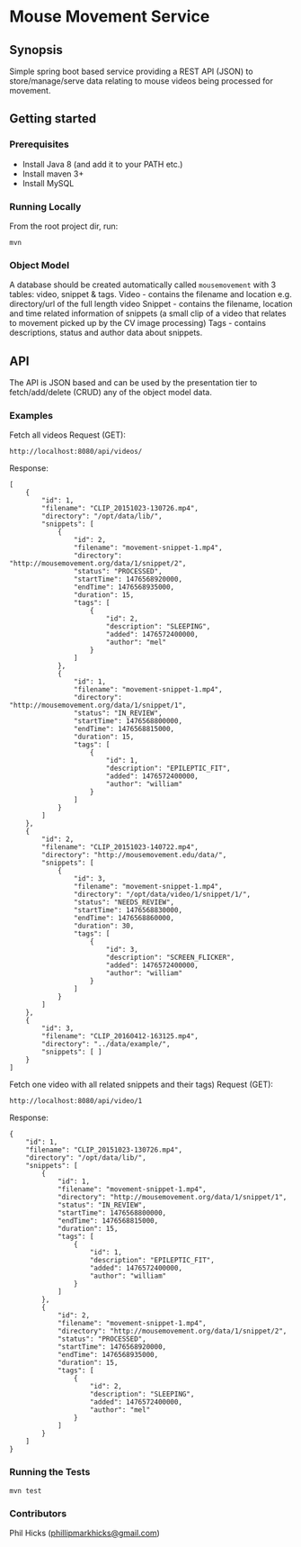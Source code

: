 # Mouse Movement Service

## Synopsis

Simple spring boot based service providing a REST API (JSON) to store/manage/serve data relating to mouse videos being processed for movement.

## Getting started

### Prerequisites

- Install Java 8 (and add it to your PATH etc.)
- Install maven 3+
- Install MySQL

### Running Locally

From the root project dir, run:

```
mvn
```

### Object Model

A database should be created automatically called `mousemovement` with 3 tables: video, snippet & tags.
Video - contains the filename and location e.g. directory/url of the full length video
Snippet - contains the filename, location and time related information of snippets (a small clip of a video that relates to movement picked up by the CV image processing)
Tags - contains descriptions, status and author data about snippets.

## API

The API is JSON based and can be used by the presentation tier to fetch/add/delete (CRUD) any of the object model data.

### Examples

Fetch all videos
Request (GET):
```
http://localhost:8080/api/videos/
```
Response:
```
[
    {
        "id": 1,
        "filename": "CLIP_20151023-130726.mp4",
        "directory": "/opt/data/lib/",
        "snippets": [
            {
                "id": 2,
                "filename": "movement-snippet-1.mp4",
                "directory": "http://mousemovement.org/data/1/snippet/2",
                "status": "PROCESSED",
                "startTime": 1476568920000,
                "endTime": 1476568935000,
                "duration": 15,
                "tags": [
                    {
                        "id": 2,
                        "description": "SLEEPING",
                        "added": 1476572400000,
                        "author": "mel"
                    }
                ]
            },
            {
                "id": 1,
                "filename": "movement-snippet-1.mp4",
                "directory": "http://mousemovement.org/data/1/snippet/1",
                "status": "IN_REVIEW",
                "startTime": 1476568800000,
                "endTime": 1476568815000,
                "duration": 15,
                "tags": [
                    {
                        "id": 1,
                        "description": "EPILEPTIC_FIT",
                        "added": 1476572400000,
                        "author": "william"
                    }
                ]
            }
        ]
    },
    {
        "id": 2,
        "filename": "CLIP_20151023-140722.mp4",
        "directory": "http://mousemovement.edu/data/",
        "snippets": [
            {
                "id": 3,
                "filename": "movement-snippet-1.mp4",
                "directory": "/opt/data/video/1/snippet/1/",
                "status": "NEEDS_REVIEW",
                "startTime": 1476568830000,
                "endTime": 1476568860000,
                "duration": 30,
                "tags": [
                    {
                        "id": 3,
                        "description": "SCREEN_FLICKER",
                        "added": 1476572400000,
                        "author": "william"
                    }
                ]
            }
        ]
    },
    {
        "id": 3,
        "filename": "CLIP_20160412-163125.mp4",
        "directory": "../data/example/",
        "snippets": [ ]
    }
]
```

Fetch one video with all related snippets and their tags)
Request (GET):
```
http://localhost:8080/api/video/1
```
Response:
```
{
    "id": 1,
    "filename": "CLIP_20151023-130726.mp4",
    "directory": "/opt/data/lib/",
    "snippets": [
        {
            "id": 1,
            "filename": "movement-snippet-1.mp4",
            "directory": "http://mousemovement.org/data/1/snippet/1",
            "status": "IN_REVIEW",
            "startTime": 1476568800000,
            "endTime": 1476568815000,
            "duration": 15,
            "tags": [
                {
                    "id": 1,
                    "description": "EPILEPTIC_FIT",
                    "added": 1476572400000,
                    "author": "william"
                }
            ]
        },
        {
            "id": 2,
            "filename": "movement-snippet-1.mp4",
            "directory": "http://mousemovement.org/data/1/snippet/2",
            "status": "PROCESSED",
            "startTime": 1476568920000,
            "endTime": 1476568935000,
            "duration": 15,
            "tags": [
                {
                    "id": 2,
                    "description": "SLEEPING",
                    "added": 1476572400000,
                    "author": "mel"
                }
            ]
        }
    ]
}
```

### Running the Tests

```
mvn test
```

### Contributors

Phil Hicks (phillipmarkhicks@gmail.com)